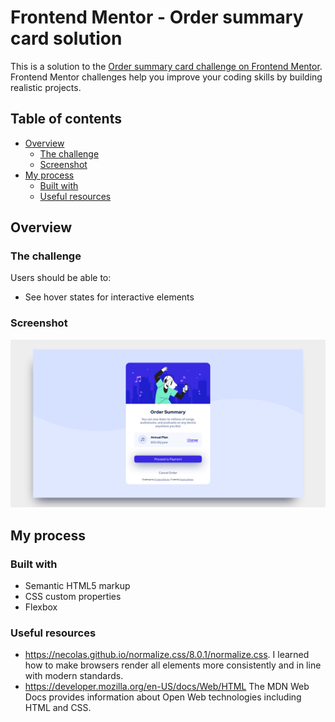 # Frontend Mentor - Order summary card solution

This is a solution to the [Order summary card challenge on Frontend Mentor](https://www.frontendmentor.io/challenges/order-summary-component-QlPmajDUj). Frontend Mentor challenges help you improve your coding skills by building realistic projects. 

## Table of contents

- [Overview](#overview)
  - [The challenge](#the-challenge)
  - [Screenshot](#screenshot)
- [My process](#my-process)
  - [Built with](#built-with)
  - [Useful resources](#useful-resources)



## Overview

### The challenge

Users should be able to:

- See hover states for interactive elements

### Screenshot

![](./images/screenshot.png)


## My process

### Built with

- Semantic HTML5 markup
- CSS custom properties
- Flexbox


### Useful resources

-  https://necolas.github.io/normalize.css/8.0.1/normalize.css.
I learned how to make browsers render all elements more consistently and in line with modern standards.
- https://developer.mozilla.org/en-US/docs/Web/HTML 
The MDN Web Docs provides information about Open Web technologies including HTML and CSS.



